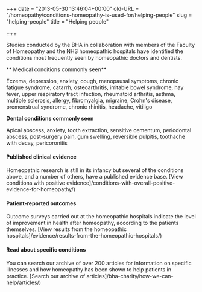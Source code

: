 +++
date = "2013-05-30 13:46:04+00:00"
old-URL = "/homeopathy/conditions-homeopathy-is-used-for/helping-people"
slug = "helping-people"
title = "Helping people"

+++

Studies conducted by the BHA in collaboration with members of the Faculty of Homeopathy and the NHS homeopathic hospitals have identified the conditions most frequently seen by homeopathic doctors and dentists.

** Medical conditions commonly seen**

Eczema, depression, anxiety, cough, menopausal symptoms, chronic fatigue syndrome, catarrh, osteoarthritis, irritable bowel syndrome, hay fever, upper respiratory tract infection, rheumatoid arthritis, asthma, multiple sclerosis, allergy, fibromyalgia, migraine, Crohn's disease, premenstrual syndrome, chronic rhinitis, headache, vitiligo

**Dental conditions commonly seen**

Apical abscess, anxiety, tooth extraction, sensitive cementum, periodontal abscess, post-surgery pain, gum swelling, reversible pulpitis, toothache with decay, pericoronitis

#### Published clinical evidence

Homeopathic research is still in its infancy but several of the conditions above, and a number of others, have a published evidence base. [View conditions with positive evidence]/conditions-with-overall-positive-evidence-for-homeopathy/)

#### Patient-reported outcomes

Outcome surveys carried out at the homeopathic hospitals indicate the level of improvement in health after homeopathy, according to the patients themselves. [View results from the homeopathic hospitals]/evidence/results-from-the-homeopathic-hospitals/)

#### Read about specific conditions

You can search our archive of over 200 articles for information on specific illnesses and how homeopathy has been shown to help patients in practice. [Search our archive of articles]/bha-charity/how-we-can-help/articles/)
